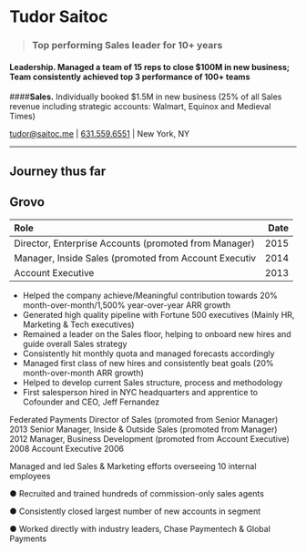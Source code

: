 # Tudor Saitoc

>### Top performing Sales leader for 10+ years

#### **Leadership.** Managed a team of 15 reps to close $100M in new business; Team consistently achieved top 3 performance of 100+ teams

####**Sales.** Individually booked $1.5M in new business (25% of all Sales revenue including strategic accounts: Walmart, Equinox and Medieval Times)

[tudor@saitoc.me][email] | [631.559.6551][phone] | New York, NY

---

## Journey thus far

## **Grovo**
| Role | Date |
|:---|---:|
| Director, Enterprise Accounts (promoted from Manager) | 2015 |
| Manager, Inside Sales (promoted from Account Executiv | 2014 |
| Account Executive | 2013 |

- Helped the company achieve/Meaningful contribution towards 20% month-over-month/1,500% year-over-year ARR growth
- Generated high quality pipeline with Fortune 500 executives (Mainly HR, Marketing & Tech executives)
- Remained a leader on the Sales floor, helping to onboard new hires and guide overall Sales strategy
- Consistently hit monthly quota and managed forecasts accordingly
- Managed first class of new hires and consistently beat goals (20% month-over-month ARR growth)
- Helped to develop current Sales structure, process and methodology
- First salesperson hired in NYC headquarters and apprentice to Cofounder and CEO, Jeff Fernandez


Federated Payments
Director of Sales (promoted from Senior Manager)
2013
Senior Manager, Inside & Outside Sales (promoted from Manager)
2012
Manager, Business Development (promoted from Account Executive)
2008
Account Executive
2006

Managed and led Sales & Marketing efforts overseeing 10 internal employees

●	Recruited and trained hundreds of commission-only sales agents

●	Consistently closed largest number of new accounts in segment

●	Worked directly with industry leaders, Chase Paymentech & Global Payments



[avatar]: https://media.licdn.com/mpr/mpr/shrinknp_400_400/AAEAAQAAAAAAAAbDAAAAJDQ0YmZmYjAxLThiZmUtNDcyZi1iNjc4LTVmOTEzNzVjMWM1Ng.jpg
[homepage]: http://tudorsaitoc.com
[twitter]: https://twitter.com/tudorsaitoc
[twit]: http://cdn-careers.sstatic.net/careers/Img/icon-twitter.png?v=b1bd58ad2034
[email]: mailto:tudor@saitoc.me
[phone]: tel:+16315596551
